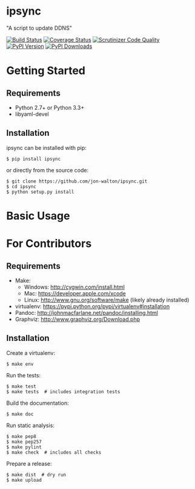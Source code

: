 ipsync
======
"A script to update DDNS"

[![Build Status](http://img.shields.io/travis/jon-walton/ipsync/master.svg)](https://travis-ci.org/jon-walton/ipsync)
[![Coverage Status](http://img.shields.io/coveralls/jon-walton/ipsync/master.svg)](https://coveralls.io/r/jon-walton/ipsync)
[![Scrutinizer Code Quality](http://img.shields.io/scrutinizer/g/jon-walton/ipsync.svg)](https://scrutinizer-ci.com/g/jon-walton/ipsync/?branch=master)
[![PyPI Version](http://img.shields.io/pypi/v/ipsync.svg)](https://pypi.python.org/pypi/ipsync)
[![PyPI Downloads](http://img.shields.io/pypi/dm/ipsync.svg)](https://pypi.python.org/pypi/ipsync)


Getting Started
===============

Requirements
------------

* Python 2.7+ or Python 3.3+
* libyaml-devel

Installation
------------

ipsync can be installed with pip:

```
$ pip install ipsync
```

or directly from the source code:

```
$ git clone https://github.com/jon-walton/ipsync.git
$ cd ipsync
$ python setup.py install
```

Basic Usage
===========


For Contributors
================

Requirements
------------

* Make:
    * Windows: http://cygwin.com/install.html
    * Mac: https://developer.apple.com/xcode
    * Linux: http://www.gnu.org/software/make (likely already installed)
* virtualenv: https://pypi.python.org/pypi/virtualenv#installation
* Pandoc: http://johnmacfarlane.net/pandoc/installing.html
* Graphviz: http://www.graphviz.org/Download.php

Installation
------------

Create a virtualenv:

```
$ make env
```

Run the tests:

```
$ make test
$ make tests  # includes integration tests
```

Build the documentation:

```
$ make doc
```

Run static analysis:

```
$ make pep8
$ make pep257
$ make pylint
$ make check  # includes all checks
```

Prepare a release:

```
$ make dist  # dry run
$ make upload
```
